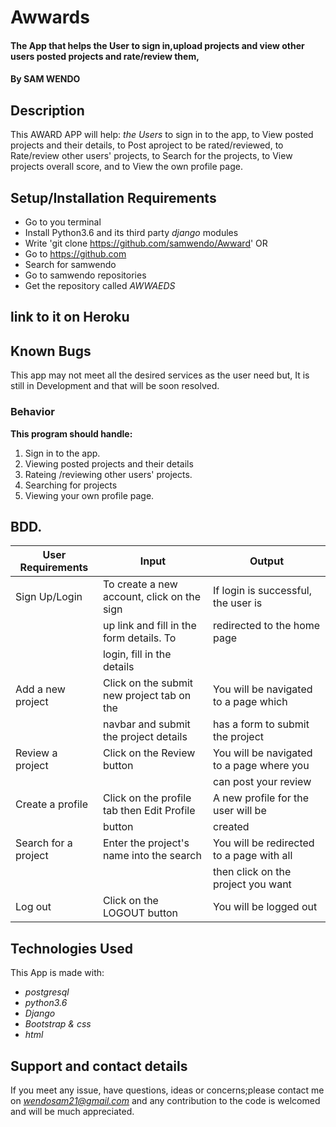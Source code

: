# Awwards

#### The App that helps the User to sign in,upload projects and view other users posted projects and rate/review them, 

#### By **SAM WENDO**

## Description
This AWARD APP will help:
*the Users* to sign in to the app, to View posted projects and their details, to Post aproject to be rated/reviewed, to Rate/review other users' projects, to Search for the projects, to View projects overall score, and to View the own profile page.

## Setup/Installation Requirements

* Go to you terminal
* Install Python3.6 and its third party *django* modules
* Write 'git clone https://github.com/samwendo/Awward'
OR
* Go to https://github.com
* Search for samwendo
* Go to samwendo repositories
* Get the repository called *AWWAEDS*

## link to it on Heroku

## Known Bugs

This app may not meet all the desired services as the user need but,
It is still in Development and that will be soon resolved.

### Behavior

**This program should handle:**
1. Sign in to the app.
2. Viewing posted projects and their details
3. Rateing /reviewing other users' projects.
4. Searching for projects
5. Viewing your own profile page.

## BDD.
  
|        User Requirements                 |           Input                           |           Output                         |
|------------------------------------------|-------------------------------------------|------------------------------------------|
| Sign Up/Login                            | To create a new account, click on the sign| If login is successful, the user is      |
|                                          | up link and fill in the form details. To  | redirected to the home page              |
|                                          | login, fill in the details                |                                          |
| Add a new project                        | Click on the submit new project tab on the| You will be navigated to a page which    |
|                                          | navbar and submit the project details     | has a form to submit the project         |
| Review a project                         | Click on the Review button                | You will be navigated to a page where you|
|                                          |                                           | can post your review                     |
| Create a profile                         | Click on the profile tab then Edit Profile| A new profile for the user will be       |
|                                          | button                                    | created                                  |
| Search for a project                     | Enter the project's name into the search  | You will be redirected to a page with all||                                          | bar in the navbar                         | results matching your search. You can    |
|                                          |                                           | then click on the project you want       |
| Log out                                  | Click on the LOGOUT button                | You will be logged out                   ||                                          |                                   |                                          |

## Technologies Used

This App is made with:
* *postgresql*
* *python3.6*
* *Django*
* *Bootstrap & css*
* *html*

## Support and contact details

If you meet any issue, have questions, ideas or concerns;please contact me on
*wendosam21@gmail.com* and any contribution to the code is welcomed and will be much appreciated.
